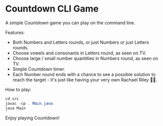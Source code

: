 # Countdown CLI Game

A simple Countdown game you can play on the command line.

Features:

* Both Numbers and Letters rounds, or just Numbers or just Letters rounds.
* Choose vowels and consonants in Letters round, as seen on TV.
* Choose large / small number quantities in Numbers round, as seen on TV.
* Simple Countdown timer.
* Each Number round ends with a chance to see a possible solution to reach the target - it's just like having your very own Rachael Riley 💁‍♀️.

How to play:

```java
cd src
javac -cp . Main.java
java Main  
```

Enjoy playing Countdown!

